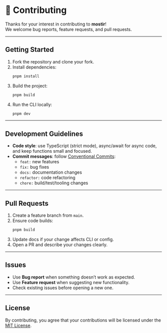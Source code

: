 # 🤝 Contributing

Thanks for your interest in contributing to **mostir**!  
We welcome bug reports, feature requests, and pull requests.

---

## Getting Started

1. Fork the repository and clone your fork.
2. Install dependencies:
   ```bash
   pnpm install
   ```
3. Build the project:
   ```bash
   pnpm build
   ```
4. Run the CLI locally:
   ```bash
   pnpm dev
   ```

---

## Development Guidelines

- **Code style**: use TypeScript (strict mode), async/await for async code, and keep functions small and focused.  
- **Commit messages**: follow [Conventional Commits](https://www.conventionalcommits.org/):
  - `feat:` new features
  - `fix:` bug fixes
  - `docs:` documentation changes
  - `refactor:` code refactoring
  - `chore:` build/test/tooling changes

---

## Pull Requests

1. Create a feature branch from `main`.
2. Ensure code builds:
   ```bash
   pnpm build
   ```
3. Update docs if your change affects CLI or config.
4. Open a PR and describe your changes clearly.

---

## Issues

- Use **Bug report** when something doesn’t work as expected.  
- Use **Feature request** when suggesting new functionality.  
- Check existing issues before opening a new one.

---

## License

By contributing, you agree that your contributions will be licensed under the [MIT License](https://github.com/SigismundBT/mostir/blob/main/LICENSE).

